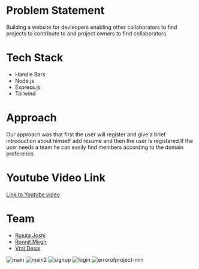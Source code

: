 # Problem Statement
Building a website for devleopers  enabling other collaborators to find projects to contribute to and project owners to find collaborators.

# Tech Stack
<ul>
  <li>Handle Bars</li>
  <li>Node.js</li>
  <li>Express.js</li>
  <li>Tailwind</li>
</ul>

# Approach
Our approach was that first the user will register and give a brief introduction about himself add resume and then the user is registered.If the user needs a team he can easily find members according to the domain preference.

# Youtube Video Link 
<a href="https://www.youtube.com/watch?v=9YQUq_vhNGs">Link to Youtube video</a>

# Team
<ul>
  <li><a href="https://github.com/Rajoshi11">Rujuta Joshi</a></li>
  <li><a href="https://github.com/Ronnit3012">Ronnit Mirgh</a></li>
  <li><a href="https://github.com/vrajdesai17">Vraj Desai</a></li>
</ul>

![main](https://user-images.githubusercontent.com/80695826/157816560-dbb0ffce-7cc2-46e2-bf46-41ca2533824c.png)
![main2](https://user-images.githubusercontent.com/80695826/157816944-6648a079-97a5-4258-bab7-27ae03d59112.png)
![signup](https://user-images.githubusercontent.com/80695826/157816580-fdc3bde5-6562-41a3-901d-b40d266671d1.png)
![login](https://user-images.githubusercontent.com/80695826/157816971-0b59865d-f07a-475e-9c7f-749f5328a97c.png)
![errorofproject-min](https://user-images.githubusercontent.com/80695826/157816610-04fb29d7-afa5-4fda-8e5c-2789d7acfe8a.png)

